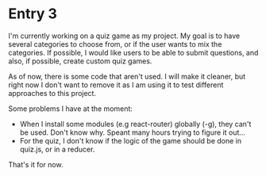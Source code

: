# Entry 3

I'm currently working on a quiz game as my project. My goal is to have several categories to choose from, or if the user wants to mix the categories. If possible, I would like users to be able to submit questions, and also, if possible, create custom quiz games.

As of now, there is some code that aren't used. I will make it cleaner, but right now I don't want to remove it as I am using it to test different approaches to this project.

Some problems I have at the moment:
* When I install some modules (e.g react-router) globally (-g), they can't be used. Don't know why. Speant many hours trying to figure it out...
* For the quiz, I don't know if the logic of the game should be done in quiz.js, or in a reducer.

That's it for now.